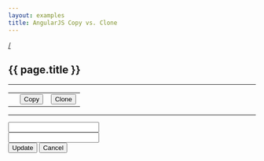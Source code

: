 ```yaml
---
layout: examples
title: AngularJS Copy vs. Clone
---
```

<script src="{{ site.baseurl }}examples/js/angular-copy.js"></script>

<a href="http://github.com/robrothedev/angularjs-copy-vs-clone/" class="icons-git-code pull-right">
    <i class="fa fa-angle-left"></i>/<i class="fa fa-git"></i><i class="fa fa-angle-right"></i>
</a>
<h2>{{ page.title }}</h2>
<hr>
<div ng-app="app" ng-controller="PeopleCtrl as ctrl" class="container">
    <table class="table">
        <tr ng-repeat="p in ctrl.people">
            <td><span ng-bind="p.first"></span> <span ng-bind="p.last"></span></td>
            <td width="10">
                <button ng-click="ctrl.copy(p)" class="btn btn-link">Copy</button>
            </td>
            <td width="10">
                <button ng-click="ctrl.clone(p)" class="btn btn-link">Clone</button>
            </td>
        </tr>
    </table>
    <hr>
    <form ng-submit="ctrl.update()" class="form-inline">
    	<div class="form-group">
        	<input type="text" ng-model="ctrl.edit_person.first" class="form-control">
        </div>
        <div class="form-group">
        	<input type="text" ng-model="ctrl.edit_person.last" class="form-control">
        </div>
        <div class="form-group">
        	<button type="submit" class="btn btn-primary">Update</button>
        	<button type="button" class="btn btn-link" ng-click="ctrl.cancel()">Cancel</button>
        </div>
    </form>
</div>
